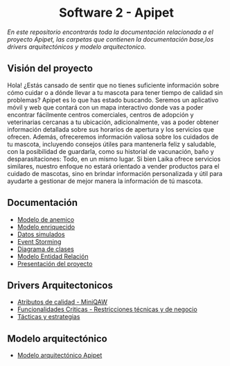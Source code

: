 # <center> Software 2 - Apipet  #

_En este repositorio encontrarás toda la documentación relacionada a el proyecto Apipet, las carpetas que contienen la documentación base,los drivers arquitectónicos y modelo arquitectonico._

## Visión del proyecto ##
Hola! ¿Estás cansado de sentir que no tienes suficiente información sobre cómo cuidar o a dónde llevar a tu mascota para tener tiempo de calidad sin problemas? Apipet es lo que has estado buscando. Seremos un aplicativo móvil y web que contará con un mapa interactivo donde vas a poder encontrar fácilmente centros comerciales, centros de adopción y veterinarias cercanas a tu ubicación, adicionalmente, vas a poder obtener información detallada sobre sus horarios de apertura y los servicios que ofrecen. Además, ofreceremos información valiosa sobre los cuidados de tu mascota, incluyendo consejos útiles para mantenerla feliz y saludable, con la posibilidad de guardarla, como su historial de vacunación, baño y desparasitaciones: Todo, en un mismo lugar. Si bien Laika ofrece servicios similares, nuestro enfoque no estará orientado a vender productos para el cuidado de mascotas, sino en brindar información personalizada y útil para ayudarte a gestionar de mejor manera la información de tú mascota.

## Documentación ##
- [Modelo de anemico]()
- [Modelo enriquecido]()
- [Datos simulados]()
- [Event Storming]()
- [Diagrama de clases]()
- [Modelo Entidad Relación]()
- [Presentación del proyecto]()

## Drivers Arquitectonicos ##
- [Atributos de calidad - MiniQAW]()
- [Funcionalidades Criticas - Restricciones técnicas y de negocio]()
- [Tácticas y estrategias]()

## Modelo arquitectónico ##

- [Modelo arquitectónico Apipet]()




